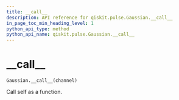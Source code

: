 ```yaml
---
title: __call__
description: API reference for qiskit.pulse.Gaussian.__call__
in_page_toc_min_heading_level: 1
python_api_type: method
python_api_name: qiskit.pulse.Gaussian.__call__
---
```


# \_\_call\_\_

<span id="qiskit.pulse.Gaussian.__call__" />

`Gaussian.__call__(channel)`

Call self as a function.


